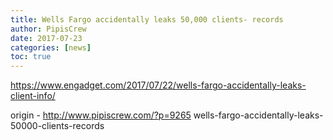 ```yaml
---
title: Wells Fargo accidentally leaks 50,000 clients- records
author: PipisCrew
date: 2017-07-23
categories: [news]
toc: true
---
```


https://www.engadget.com/2017/07/22/wells-fargo-accidentally-leaks-client-info/

origin - http://www.pipiscrew.com/?p=9265 wells-fargo-accidentally-leaks-50000-clients-records